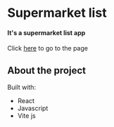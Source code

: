 # Supermarket list

 #### It's a supermarket list app
 
 Click [here](https://supermarket-list-rosy.vercel.app/) to go to the page
 
 ## About the project
 
 Built with: 
 - React
 - Javascript
 - Vite js
